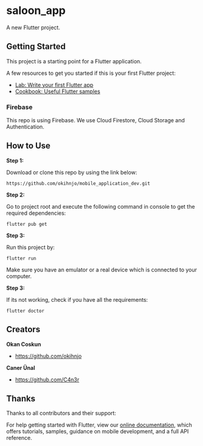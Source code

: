 # saloon_app

A new Flutter project.

## Getting Started

This project is a starting point for a Flutter application.

A few resources to get you started if this is your first Flutter project:

- [Lab: Write your first Flutter app](https://flutter.dev/docs/get-started/codelab)
- [Cookbook: Useful Flutter samples](https://flutter.dev/docs/cookbook)

### Firebase

This repo is using Firebase. We use Cloud Firestore, Cloud Storage and Authentication.


## How to Use 

**Step 1:**

Download or clone this repo by using the link below:

```
https://github.com/okihnjo/mobile_application_dev.git
```

**Step 2:**

Go to project root and execute the following command in console to get the required dependencies: 

```
flutter pub get 
```

**Step 3:**

Run this project by:

```
flutter run
```
Make sure you have an emulator or a real device which is connected to your computer.

**Step 3:**

If its not working, check if you have all the requirements:

```
flutter doctor
```

## Creators

**Okan Coskun**

- <https://github.com/okihnjo>

**Caner Ünal**

- <https://github.com/C4n3r>


## Thanks

Thanks to all contributors and their support:

For help getting started with Flutter, view our
[online documentation](https://flutter.dev/docs), which offers tutorials,
samples, guidance on mobile development, and a full API reference.

